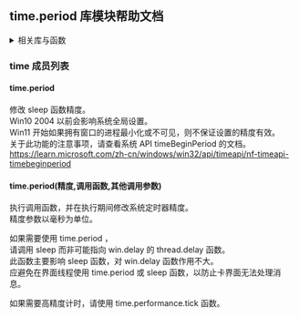 ## time.period 库模块帮助文档


<details>  <summary>相关库与函数</summary>  <p>
time.performance, time.timer, time.tick, sleep 
</p></details>


<a id="time"></a>
### time 成员列表


<a id="time.period"></a>
#### time.period 
 修改 sleep 函数精度。  
 Win10 2004 以前会影响系统全局设置。  
Win11 开始如果拥有窗口的进程最小化或不可见，则不保证设置的精度有效。  
关于此功能的注意事项，请查看系统 API timeBeginPeriod 的文档。  
https://learn.microsoft.com/zh-cn/windows/win32/api/timeapi/nf-timeapi-timebeginperiod

<a id="time.period"></a>
#### time.period(精度,调用函数,其他调用参数) 
 执行调用函数，并在执行期间修改系统定时器精度。  
精度参数以毫秒为单位。  
  
如果需要使用 time.period ，  
请调用 sleep 而非可能指向 win.delay 的 thread.delay 函数。  
此函数主要影响 sleep 函数，对 win.delay 函数作用不大。  
应避免在界面线程使用 time.period 或 sleep 函数，以防止卡界面无法处理消息。  
  
如果需要高精度计时，请使用 time.performance.tick 函数。
